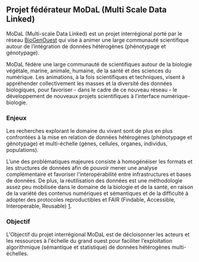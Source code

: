 ## Projet fédérateur MoDaL (Multi Scale Data Linked)

MoDaL (Multi-scale Data Linked) est un projet interrégional porté par le réseau [BioGenOuest](https://www.biogenouest.org/) qui vise à animer une large communauté scientifique autour de l’intégration de données hétérogènes (phénotypage et génotypage).

MoDaL fédère une large communauté de scientifiques autour de la biologie végétale, marine, animale, humaine, de la santé et des sciences du numérique. Les animations, à la fois scientifiques et techniques, visent à appréhender collectivement les masses et la diversité des données biologiques, pour favoriser - dans le cadre de ce nouveau réseau - le développement de nouveaux projets scientifiques à l’interface numérique-biologie.

### Enjeux
Les recherches explorant le domaine du vivant sont de plus en plus confrontées à la mise en relation de données hétérogènes (phénotypage et génotypage) et multi-échelle (gènes, cellules, organes, individus, populations). 

L’une des problématiques majeures consiste à homogénéiser les formats et les structures de données afin de pouvoir mener une analyse complémentaire et favoriser l'interopérabilité entre infrastructures et bases de données. De plus, la réutilisation des données est une méthodologie assez peu mobilisée dans le domaine de la biologie et de la santé, en raison de la variété des contenus numériques et sémantiques et de la difficulté à adopter des protocoles reproductibles et FAIR (Findable, Accessible, Interoperable, Reusable) [1](https://www.go-fair.org/fair-principles/).

### Objectif

L'Objectif du projet interrégional MoDaL est de décloisonner les acteurs et les ressources à l'échelle du grand ouest pour faciliter l’exploitation algorithmique (sémantique et statistique) de données hétérogènes multi-échelles.



